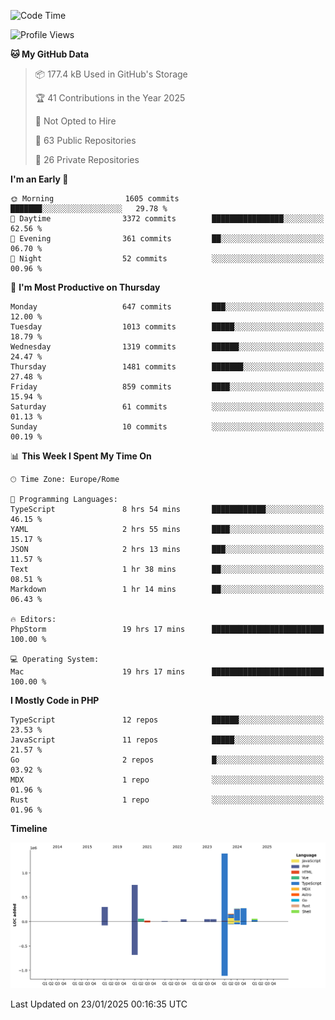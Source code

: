 <!--START_SECTION:waka-->
![Code Time](http://img.shields.io/badge/Code%20Time-5%2C560%20hrs%2014%20mins-blue)

![Profile Views](http://img.shields.io/badge/Profile%20Views-0-blue)

**🐱 My GitHub Data** 

> 📦 177.4 kB Used in GitHub's Storage 
 > 
> 🏆 41 Contributions in the Year 2025
 > 
> 🚫 Not Opted to Hire
 > 
> 📜 63 Public Repositories 
 > 
> 🔑 26 Private Repositories 
 > 
**I'm an Early 🐤** 

```text
🌞 Morning                1605 commits        ███████░░░░░░░░░░░░░░░░░░   29.78 % 
🌆 Daytime                3372 commits        ████████████████░░░░░░░░░   62.56 % 
🌃 Evening                361 commits         ██░░░░░░░░░░░░░░░░░░░░░░░   06.70 % 
🌙 Night                  52 commits          ░░░░░░░░░░░░░░░░░░░░░░░░░   00.96 % 
```
📅 **I'm Most Productive on Thursday** 

```text
Monday                   647 commits         ███░░░░░░░░░░░░░░░░░░░░░░   12.00 % 
Tuesday                  1013 commits        █████░░░░░░░░░░░░░░░░░░░░   18.79 % 
Wednesday                1319 commits        ██████░░░░░░░░░░░░░░░░░░░   24.47 % 
Thursday                 1481 commits        ███████░░░░░░░░░░░░░░░░░░   27.48 % 
Friday                   859 commits         ████░░░░░░░░░░░░░░░░░░░░░   15.94 % 
Saturday                 61 commits          ░░░░░░░░░░░░░░░░░░░░░░░░░   01.13 % 
Sunday                   10 commits          ░░░░░░░░░░░░░░░░░░░░░░░░░   00.19 % 
```


📊 **This Week I Spent My Time On** 

```text
🕑︎ Time Zone: Europe/Rome

💬 Programming Languages: 
TypeScript               8 hrs 54 mins       ████████████░░░░░░░░░░░░░   46.15 % 
YAML                     2 hrs 55 mins       ████░░░░░░░░░░░░░░░░░░░░░   15.17 % 
JSON                     2 hrs 13 mins       ███░░░░░░░░░░░░░░░░░░░░░░   11.57 % 
Text                     1 hr 38 mins        ██░░░░░░░░░░░░░░░░░░░░░░░   08.51 % 
Markdown                 1 hr 14 mins        ██░░░░░░░░░░░░░░░░░░░░░░░   06.43 % 

🔥 Editors: 
PhpStorm                 19 hrs 17 mins      █████████████████████████   100.00 % 

💻 Operating System: 
Mac                      19 hrs 17 mins      █████████████████████████   100.00 % 
```

**I Mostly Code in PHP** 

```text
TypeScript               12 repos            ██████░░░░░░░░░░░░░░░░░░░   23.53 % 
JavaScript               11 repos            █████░░░░░░░░░░░░░░░░░░░░   21.57 % 
Go                       2 repos             █░░░░░░░░░░░░░░░░░░░░░░░░   03.92 % 
MDX                      1 repo              ░░░░░░░░░░░░░░░░░░░░░░░░░   01.96 % 
Rust                     1 repo              ░░░░░░░░░░░░░░░░░░░░░░░░░   01.96 % 
```



**Timeline**

![Lines of Code chart](https://raw.githubusercontent.com/frnwtr/frnwtr/main/assets/bar_graph.png)


 Last Updated on 23/01/2025 00:16:35 UTC
<!--END_SECTION:waka-->
